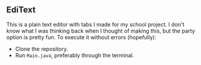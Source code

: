 ## EdiText
This is a plain text editor with tabs I made for my school project. I don't know what I was thinking back when I thought of making this, but the party option is pretty fun.
To execute it without errors (hopefully):
- Clone the repository.
- Run `Main.java`, preferably through the terminal.